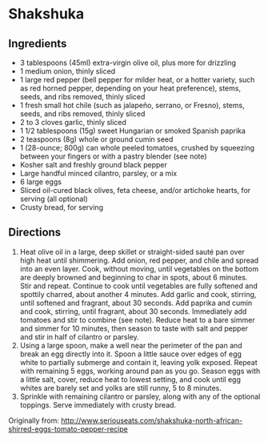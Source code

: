 Shakshuka
=========

Ingredients
-----------
 * 3 tablespoons (45ml) extra-virgin olive oil, plus more for drizzling
 * 1 medium onion, thinly sliced
 * 1 large red pepper (bell pepper for milder heat, or a hotter variety, such as red horned pepper, depending on your heat preference), stems, seeds, and ribs removed, thinly sliced
 * 1 fresh small hot chile (such as jalapeño, serrano, or Fresno), stems, seeds, and ribs removed, thinly sliced
 * 2 to 3 cloves garlic, thinly sliced
 * 1 1/2 tablespoons (15g) sweet Hungarian or smoked Spanish paprika
 * 2 teaspoons (8g) whole or ground cumin seed
 * 1 (28-ounce; 800g) can whole peeled tomatoes, crushed by squeezing between your fingers or with a pastry blender (see note)
 * Kosher salt and freshly ground black pepper
 * Large handful minced cilantro, parsley, or a mix
 * 6 large eggs
 * Sliced oil-cured black olives, feta cheese, and/or artichoke hearts, for serving (all optional)
 * Crusty bread, for serving

Directions
---------
 1. Heat olive oil in a large, deep skillet or straight-sided sauté pan over high heat until shimmering. Add onion, red pepper, and chile and spread into an even layer. Cook, without moving, until vegetables on the bottom are deeply browned and beginning to char in spots, about 6 minutes. Stir and repeat. Continue to cook until vegetables are fully softened and spottily charred, about another 4 minutes. Add garlic and cook, stirring, until softened and fragrant, about 30 seconds. Add paprika and cumin and cook, stirring, until fragrant, about 30 seconds. Immediately add tomatoes and stir to combine (see note). Reduce heat to a bare simmer and simmer for 10 minutes, then season to taste with salt and pepper and stir in half of cilantro or parsley. 
 2. Using a large spoon, make a well near the perimeter of the pan and break an egg directly into it. Spoon a little sauce over edges of egg white to partially submerge and contain it, leaving yolk exposed. Repeat with remaining 5 eggs, working around pan as you go. Season eggs with a little salt, cover, reduce heat to lowest setting, and cook until egg whites are barely set and yolks are still runny, 5 to 8 minutes. 
 3. Sprinkle with remaining cilantro or parsley, along with any of the optional toppings. Serve immediately with crusty bread. 

Originally from:
  http://www.seriouseats.com/shakshuka-north-african-shirred-eggs-tomato-pepper-recipe 

